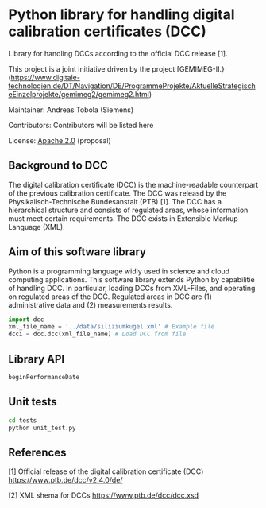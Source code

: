 # Python library for handling digital calibration certificates (DCC) 

Library for handling DCCs according to the official DCC release [1].

This project is a joint initiative driven by the project [GEMIMEG-II.}(https://www.digitale-technologien.de/DT/Navigation/DE/ProgrammeProjekte/AktuelleStrategischeEinzelprojekte/gemimeg2/gemimeg2.html)

Maintainer: Andreas Tobola (Siemens)

Contributors: Contributors will be listed here

License: [Apache 2.0](LICENSE.md) (proposal)

## Background to DCC

The digital calibration certificate (DCC) is the machine-readable counterpart of the previous calibration certificate. The DCC was releasd by the   Physikalisch-Technische Bundesanstalt (PTB) [1]. The DCC has a hierarchical structure and consists of regulated areas, whose information must meet certain requirements. The DCC exists in Extensible Markup Language (XML). 
## Aim of this software library

Python is a programming language widly used in science and cloud computing applications. This software library extends Python by capabilitie of handling DCC. In particular, loading DCCs from XML-Files, and operating on regulated areas of the DCC. Regulated areas in DCC are (1) administrative data and (2) measurements results. 

```python
import dcc
xml_file_name = '../data/siliziumkugel.xml' # Example file
dcci = dcc.dcc(xml_file_name) # Load DCC from file
```

## Library API


```python
beginPerformanceDate
```


## Unit tests

```bash
cd tests
python unit_test.py
```

## References


[1] Official release of the digital calibration certificate (DCC) https://www.ptb.de/dcc/v2.4.0/de/

[2] XML shema for DCCs https://www.ptb.de/dcc/dcc.xsd


